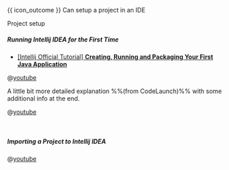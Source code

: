 <span id="prereqs"></span>

<span id="outcomes">{{ icon_outcome }} Can setup a project in an IDE</span>

<span id="title">Project setup</span>

<div id="body">

##### Running Intellij IDEA for the First Time

<tabs> 
  <tab header="{{ icon_text }}">

* [[Intellij Official Tutorial] **Creating, Running and Packaging Your First Java Application**](https://www.jetbrains.com/help/idea/creating-running-and-packaging-your-first-java-application.html)

  </tab>
  <tab header="{{ icon_video }}">

@[youtube](c0efB_CKOYo)

A little bit more detailed explanation %%(from CodeLaunch)%% with some additional info at the end.

@[youtube](https://www.youtube.com/watch?v=S764o0mAXhg)

  </tab>
</tabs>

<br>

##### Importing a Project to Intellij IDEA

@[youtube](WIYTktB1bT4)

</div>

<div id="extras">
</div>

